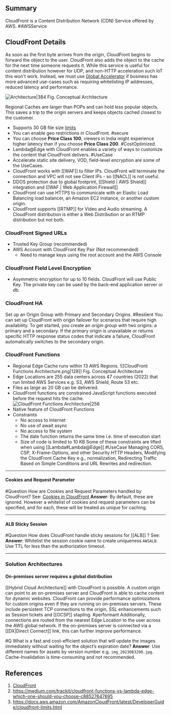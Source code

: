 ## Summary
CloudFront is a Content Distribution Network (CDN) Service offered by AWS. #AWSService 
## CloudFront Details
As soon as the first byte arrives from the origin, CloudFront begins to forward the object to the user. CloudFront also adds the object to the cache for the next time someone requests it. While this service is useful for content distribution however for UDP, and non-HTTP acceleration such IoT this won't work. Instead, we must use [Global Accelerator](Global%20Accelerator.md) if business has more advanced use-cases such as requiring whitelisting IP addresses, reduced latency and performance.

![Architecture|384](https://docs.aws.amazon.com/images/AmazonCloudFront/latest/DeveloperGuide/images/how-you-configure-cf.png)
Fig. Conceptual Architecture

Regional Caches are larger than POPs and can hold less popular objects. This saves a trip to the origin servers and keeps objects cached closest to the customer.
- Supports 30 GB file size [limits](https://docs.aws.amazon.com/AmazonCloudFront/latest/DeveloperGuide/cloudfront-limits.html)
- You can enable geo restrictions in CloudFront. #secure 
- You can choose **Price Class 100**, viewers in India might experience higher latency than if you choose **Price Class 200**. #CostOptimized 
- Lambda@Edge with CloudFront enables a variety of ways to customize the content that CloudFront delivers. #UseCase 
- Accelerate static site delivery, VOD, field-level encryption are some of the UseCases.
- CloudFront works with [[WAF]] to filter IPs. CloudFront will terminate the connection and VPC will not see Client IPs - so [[NACL]] is not useful.
- DDOS protection due to global footprint, [[Shield | AWS Shield]] integration and [[WAF | Web Application Firewall]]
- CloudFront can use HTTPS to communicate with an Elastic Load Balancing load balancer, an Amazon EC2 instance, or another custom origin.
- CloudFront supports [[RTMP]] for Video and Audio streaming. A CloudFront distribution is either a Web Distribution or an RTMP distribution but not both.
### CloudFront Signed URLs
- Trusted Key Group (recommended)
- AWS Account with CloudFront Key Pair (Not recommended)
	- Need to manage keys using the root account and the AWS Console
### CloudFront Field Level Encryption
- Asymmetric encryption for up to 10 fields. CloudFront will use Public Key. The private key can be used by the back-end application server or db.
### CloudFront HA
Set up an Origin Group with Primary and Secondary Origins. #Resilient 
You can set up CloudFront with origin failover for scenarios that require high availability. To get started, you create an _origin group_ with two origins: a primary and a secondary. If the primary origin is unavailable or returns specific HTTP response status codes that indicate a failure, CloudFront automatically switches to the secondary origin.

### CloudFront Functions
- Regional Edge Cache runs within 13 AWS Regions.
![[CloudFront Functions Architecture.png|128]]
Fig. Conceptual Architecture
- Edge Locations are 255 data centers across 47 countries (2022) that run limited AWS Services e.g. S3, AWS Shield, Route 53 etc.
- Files as large as 20 GB can be delivered.
- CloudFront functions are constrained JavaScript functions executed before the request hits the cache. 
![CloudFront Functions Architecture|256](https://miro.medium.com/v2/resize:fit:1400/0*feB6kqJ_WjWbpggD)
- Native feature of CloudFront Functions
- Constraints
	- No access to Internet
	- No use of await async
	- No access to file system
	- The date function returns the same time i.e. time of execution start
	- Size of code is limited to 10 KB
Some of these constraints are lifted when using [[Lambda#Lambda@Edge]]
#UseCase  Managing CORS, CSP, X-Frame-Options, and other Security HTTP Headers, Modifying the CloudFront Cache Key e.g., normalization, Redirecting Traffic Based on Simple Conditions and URL Rewrites and redirection.

---
#### Cookies and Request Parameter
#Question How are Cookies and Request Parameters handled by CloudFront?
See: [Cookies in CloudFront](https://docs.aws.amazon.com/AmazonCloudFront/latest/DeveloperGuide/Cookies.html)
**Answer**: By default, these are ignored. However a whitelist of cookies and request parameters can be specified, and for each, these will be treated as unique for caching.

---

#### ALB Sticky Session 
#Question How does CloudFront handle sticky sessions for [[ALB]] ?
See:
**Answer**: Whitelist the session cookie name to create uniqueness `AWSALB`. Use TTL for less than the authorization timeout.

---

### Solution Architectures

#### On-premises server requires a global distribution
[[Hybrid Cloud Architecture]] with CloudFront is possible. A custom origin can point to an on-premises server and CloudFront is able to cache content for dynamic websites. CloudFront can provide performance optimizations for custom origins even if they are running on on-premises servers. These include persistent TCP connections to the origin, SSL enhancements such as Session tickets and [[OCSP]] stapling. #performant 
Additionally, connections are routed from the nearest Edge Location to the user across the AWS global network. If the on-premises server is connected via a [[DX|Direct Connect]]  link, this can further improve performance.

#Q What is a fast and cost-efficient solution that will update the images immediately without waiting for the object’s expiration date?
**Answer**: Use different names for assets by version number e.g. `img_2023083290.jpg`. Cache-Invalidation is time-consuming and not recommended.  

## References

1. [CloudFront](https://docs.aws.amazon.com/AmazonCloudFront/latest/DeveloperGuide/Introduction.html)
2. https://medium.com/trackit/cloudfront-functions-vs-lambda-edge-which-one-should-you-choose-c88527647695
3. https://docs.aws.amazon.com/AmazonCloudFront/latest/DeveloperGuide/cloudfront-limits.html